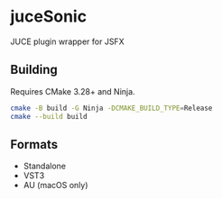 # juceSonic

JUCE plugin wrapper for JSFX

## Building

Requires CMake 3.28+ and Ninja.

```bash
cmake -B build -G Ninja -DCMAKE_BUILD_TYPE=Release
cmake --build build
```

## Formats

- Standalone
- VST3
- AU (macOS only)
